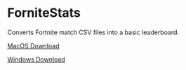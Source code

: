# ForniteStats

Converts Fortnite match CSV files into a basic leaderboard.


[MacOS Download](https://drive.google.com/open?id=1RxFKGgFKCfs53w_BRHoEGU8YNqazJ3fJ "MacOS")

[Windows Download](https://drive.google.com/open?id=1VEzcmjbd65ZISgmvJQNBYd5l2dZ6sH8C "Windows")
